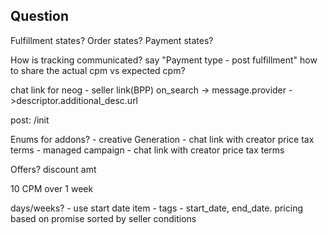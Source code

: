 
## Question #
Fulfillment states?
Order states?
Payment states?

How is tracking communicated?
say "Payment type - post fulfillment"
how to share the actual cpm vs expected cpm?

chat link for neog  - seller link(BPP)
on_search -> message.provider - >descriptor.additional_desc.url

post:
/init

Enums for addons?
    - creative Generation - chat link with creator
        price
        tax
        terms
    - managed campaign - chat link with creator
        price
        tax
        terms

Offers?
    discount amt



10 CPM over 1 week

days/weeks? - use start date
item - tags - start_date, end_date.
pricing based on promise sorted by seller conditions